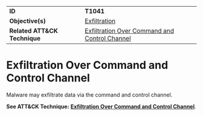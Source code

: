 |||
|---------|------------------------|
|**ID**|**T1041**|
|**Objective(s)**| [Exfiltration](https://github.com/MBCProject/mbc-markdown/tree/master/exfiltration)|
|**Related ATT&CK Technique**|[Exfiltration Over Command and Control Channel](https://attack.mitre.org/techniques/T1041/)|


Exfiltration Over Command and Control Channel
=============================================
Malware may exfiltrate data via the command and control channel.

**See ATT&CK Technique:** [**Exfiltration Over Command and Control Channel**](https://attack.mitre.org/techniques/T1041).